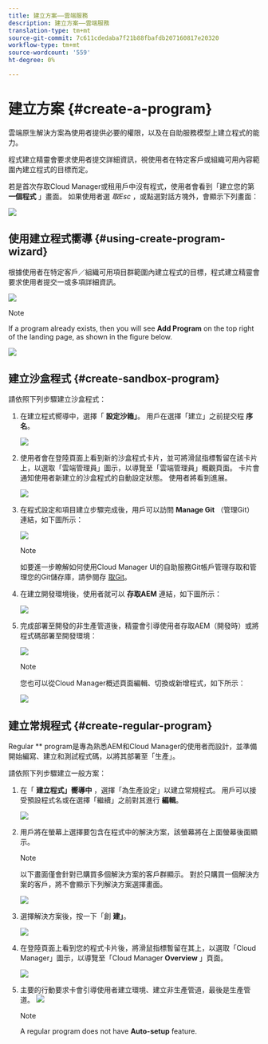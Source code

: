 ```yaml
---
title: 建立方案——雲端服務
description: 建立方案——雲端服務
translation-type: tm+mt
source-git-commit: 7c611cdedaba7f21b88fbafdb207160817e20320
workflow-type: tm+mt
source-wordcount: '559'
ht-degree: 0%

---
```



# 建立方案 {#create-a-program}

雲端原生解決方案為使用者提供必要的權限，以及在自助服務模型上建立程式的能力。

程式建立精靈會要求使用者提交詳細資訊，視使用者在特定客戶或組織可用內容範圍內建立程式的目標而定。

若是首次存取Cloud Manager或租用戶中沒有程式，使用者會看到「建立您的第 **一個程式** 」畫面。 如果使用者選 *取Esc* ，或點選對話方塊外，會顯示下列畫面：

![](assets/create-program1.png)


## 使用建立程式嚮導 {#using-create-program-wizard}

根據使用者在特定客戶／組織可用項目群範圍內建立程式的目標，程式建立精靈會要求使用者提交一或多項詳細資訊。

![](assets/create-sandbox.png)

>[!NOTE]
>If a program already exists, then you will see **Add Program** on the top right of the landing page, as shown in the figure below.

![](assets/create-program-add.png)

## 建立沙盒程式 {#create-sandbox-program}

請依照下列步驟建立沙盒程式：

1. 在建立程式嚮導中，選擇「 **設定沙箱」**。 用戶在選擇「建立」之前提交程 **序名**。

   ![](assets/create-sandbox.png)

1. 使用者會在登陸頁面上看到新的沙盒程式卡片，並可將滑鼠指標暫留在該卡片上，以選取「雲端管理員」圖示，以導覽至「雲端管理員」概觀頁面。 卡片會通知使用者新建立的沙盒程式的自動設定狀態。 使用者將看到進展。

   ![](assets/program-create-setupdemo2.png)

1. 在程式設定和項目建立步驟完成後，用戶可以訪問 **Manage Git** （管理Git）連結，如下圖所示：

   ![](assets/create-program4.png)

   >[!NOTE]
   >
   >如要進一步瞭解如何使用Cloud Manager UI的自助服務Git帳戶管理存取和管理您的Git儲存庫，請參閱存 [取Git](/help/implementing/cloud-manager/accessing-git.md)。


1. 在建立開發環境後，使用者就可以 **存取AEM** 連結，如下圖所示：

   ![](assets/create-program-5.png)

1. 完成部署至開發的非生產管道後，精靈會引導使用者存取AEM（開發時）或將程式碼部署至開發環境：

   ![](assets/create-program-setup-deploy.png)

   >[!NOTE]
   >您也可以從Cloud Manager概述頁面編輯、切換或新增程式，如下所示：

   ![](assets/create-program-a1.png)



## 建立常規程式 {#create-regular-program}

Regular ** program是專為熟悉AEM和Cloud Manager的使用者而設計，並準備開始編寫、建立和測試程式碼，以將其部署至「生產」。

請依照下列步驟建立一般方案：

1. 在「 **建立程式」嚮導中** ，選擇「為生產設定」以建立常規程式。 用戶可以接受預設程式名或在選擇「繼續」之前對其進行 **編輯**。

   ![](assets/set-up-prod1.png)

1. 用戶將在螢幕上選擇要包含在程式中的解決方案，該螢幕將在上面螢幕後面顯示。



   >[!NOTE]
   >
   >以下畫面僅會針對已購買多個解決方案的客戶群顯示。 對於只購買一個解決方案的客戶，將不會顯示下列解決方案選擇畫面。

   ![](assets/set-up-prod2.png)

1. 選擇解決方案後，按一下「創 **建」**。

   ![](assets/set-up-prod3.png)

1. 在登陸頁面上看到您的程式卡片後，將滑鼠指標暫留在其上，以選取「Cloud Manager」圖示，以導覽至「Cloud Manager **Overview** 」頁面。

   ![](assets/set-up-prod4.png)

1. 主要的行動要求卡會引導使用者建立環境、建立非生產管道，最後是生產管道。
   ![](assets/set-up-prod5.png)


   >[!NOTE]
   >
   >A regular program does not have **Auto-setup** feature.





